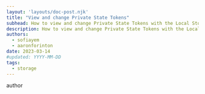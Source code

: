 ```yaml
---
layout: 'layouts/doc-post.njk'
title: "View and change Private State Tokens"
subhead: How to view and change Private State Tokens with the Local Storage pane and the Console.
description: How to view and change Private State Tokens with the Local Storage pane and the Console.
authors:
  - sofiayem
  - aaronforinton
date: 2023-03-14
#updated: YYYY-MM-DD
tags:
  - storage
---
```

author
